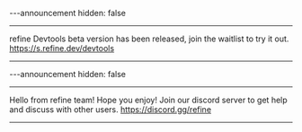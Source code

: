 ---announcement
hidden: false

---

refine Devtools beta version has been released, join the waitlist to try it out. https://s.refine.dev/devtools

---

---announcement
hidden: false

---

Hello from refine team! Hope you enjoy! Join our discord server to get help and discuss with other users. https://discord.gg/refine

---
